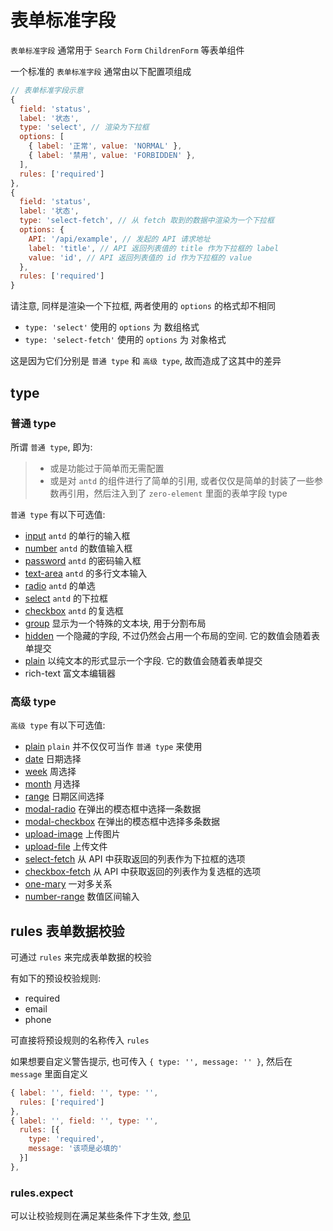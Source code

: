 # 表单标准字段

`表单标准字段` 通常用于 `Search` `Form` `ChildrenForm` 等表单组件

一个标准的 `表单标准字段` 通常由以下配置项组成

```javascript
// 表单标准字段示意
{
  field: 'status',
  label: '状态',
  type: 'select', // 渲染为下拉框
  options: [
    { label: '正常', value: 'NORMAL' },
    { label: '禁用', value: 'FORBIDDEN' },
  ],
  rules: ['required']
},
{
  field: 'status',
  label: '状态',
  type: 'select-fetch', // 从 fetch 取到的数据中渲染为一个下拉框
  options: {
    API: '/api/example', // 发起的 API 请求地址
    label: 'title', // API 返回列表值的 title 作为下拉框的 label
    value: 'id', // API 返回列表值的 id 作为下拉框的 value
  },
  rules: ['required']
}
```

请注意, 同样是渲染一个下拉框, 两者使用的 `options` 的格式却不相同

- `type: 'select'` 使用的 `options` 为 数组格式
- `type: 'select-fetch'` 使用的 `options` 为 对象格式

这是因为它们分别是 `普通 type` 和 `高级 type`, 故而造成了这其中的差异

## type

### 普通 type

所谓 `普通 type`, 即为:

> - 或是功能过于简单而无需配置
> - 或是对 `antd` 的组件进行了简单的引用, 或者仅仅是简单的封装了一些参数再引用，然后注入到了 `zero-element` 里面的表单字段 type

`普通 type` 有以下可选值:

- [input](./common.md#props) `antd` 的单行的输入框
- [number](./common.md#props) `antd` 的数值输入框
- [password](./common.md#props) `antd` 的密码输入框
- [text-area](./common.md#props) `antd` 的多行文本输入
- [radio](./common.md#options) `antd` 的单选
- [select](./common.md#options) `antd` 的下拉框
- [checkbox](./common.md#options) `antd` 的复选框
- [group](./common.md#value) 显示为一个特殊的文本块, 用于分割布局
- [hidden](./common.md#value) 一个隐藏的字段, 不过仍然会占用一个布局的空间. 它的数值会随着表单提交
- [plain](./common.md#value) 以纯文本的形式显示一个字段. 它的数值会随着表单提交
- rich-text 富文本编辑器

### 高级 type

`高级 type` 有以下可选值:

- [plain](./plain.md) `plain` 并不仅仅可当作 `普通 type` 来使用
- [date](./date.md) 日期选择
- [week](./date.md) 周选择
- [month](./date.md) 月选择
- [range](./range.md) 日期区间选择
- [modal-radio](./modal-radio.md) 在弹出的模态框中选择一条数据
- [modal-checkbox](./modal-checkbox.md) 在弹出的模态框中选择多条数据
- [upload-image](./upload-image.md) 上传图片
- [upload-file](./upload-file.md) 上传文件
- [select-fetch](./select-fetch.md) 从 API 中获取返回的列表作为下拉框的选项
- [checkbox-fetch](./checkbox-fetch.md) 从 API 中获取返回的列表作为复选框的选项
- [one-mary](./one-mary.md) 一对多关系
- [number-range](./number-range.md) 数值区间输入

## rules 表单数据校验

可通过 `rules` 来完成表单数据的校验

有如下的预设校验规则:

- required
- email
- phone

可直接将预设规则的名称传入 `rules`

如果想要自定义警告提示, 也可传入 `{ type: '', message: '' }`, 然后在 `message` 里面自定义

```javascript
{ label: '', field: '', type: '', 
  rules: ['required']
},
{ label: '', field: '', type: '', 
  rules: [{
    type: 'required',
    message: '该项是必填的'
  }]
},
```

### rules.expect

可以让校验规则在满足某些条件下才生效, [参见](../../expect.md#rules.expect)
